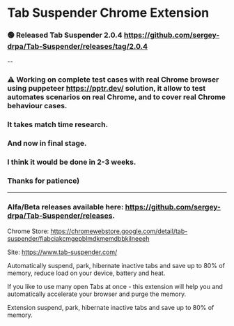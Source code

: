 # Tab Suspender Chrome Extension

### 🟢 Released Tab Suspender 2.0.4 https://github.com/sergey-drpa/Tab-Suspender/releases/tag/2.0.4

--

### ⚠️ Working on complete test cases with real Chrome browser using puppeteer https://pptr.dev/ solution, it allow to test automates scenarios on real Chrome, and to cover real Chrome behaviour cases.
### It takes match time research.
### And now in final stage.
### I think it would be done in 2-3 weeks.
### Thanks for patience)

---

### Alfa/Beta releases available here: https://github.com/sergey-drpa/Tab-Suspender/releases.

Chrome Store: https://chromewebstore.google.com/detail/tab-suspender/fiabciakcmgepblmdkmemdbbkilneeeh

Site: https://www.tab-suspender.com/

Automatically suspend, park, hibernate inactive tabs and save up to 80% of memory, reduce load on your device, battery and heat.

If you like to use many open Tabs at once - this extension will help you and automatically accelerate your browser and purge the memory.
	
Extension suspend, park, hibernate inactive tabs and save up to 80% of memory.  

